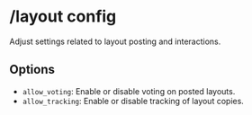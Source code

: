 # /layout config

Adjust settings related to layout posting and interactions.

## Options

- `allow_voting`: Enable or disable voting on posted layouts.
- `allow_tracking`: Enable or disable tracking of layout copies.

